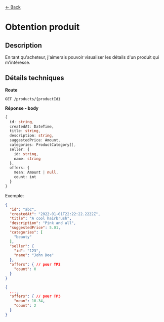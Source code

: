 [← Back](../README.md)

# Obtention produit

## Description

En tant qu'acheteur, j'aimerais pouvoir visualiser les détails d'un produit qui m'intéresse.

## Détails techniques

**Route**

```
GET /products/{productId}
```

**Réponse - body**

```ts
{
  id: string,
  createdAt: DateTime,
  title: string,
  description: string,
  suggestedPrice: Amount,
  categories: ProductCategory[],
  seller: {
    id: string,
    name: string
  },
  offers: {
    mean: Amount | null,
    count: int
  }
}
```

Exemple:

```json
{
  "id": "abc",
  "createdAt": "2022-01-01T22:22:22.2222Z",
  "title": "A cool hairbrush",
  "description": "Pink and all",
  "suggestedPrice": 5.01,
  "categories": [
    "beauty"
  ],
  "seller": {
    "id": "123",
    "name": "John Doe"
  },
  "offers": { // pour TP2
    "count": 0
  }
}
```

```json
{
  ...,
  "offers": { // pour TP3
    "mean": 10.34,
    "count": 2
  }
}
```
